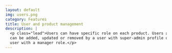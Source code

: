 ```yaml
---
layout: default
img: users.png
category: Features
title: User and product management
description: |
  <p class="lead">Users can have specific role on each product. Users and roles
  can be added, updated or removed by a user with super-admin profile or a 
  user with a manager role.</p>
---
```

